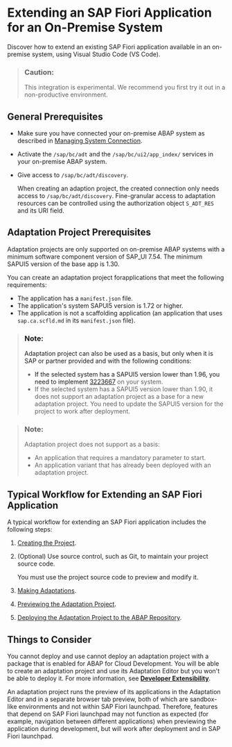 <!-- loio802f01cb252746468038b856b6c56c56 -->

# Extending an SAP Fiori Application for an On-Premise System

Discover how to extend an existing SAP Fiori application available in an on-premise system, using Visual Studio Code \(VS Code\).

> ### Caution:  
> This integration is experimental. We recommend you first try it out in a non-productive environment.



<a name="loio802f01cb252746468038b856b6c56c56__section_lvj_pyl_qxb"/>

## General Prerequisites

-   Make sure you have connected your on-premise ABAP system as described in [Managing System Connection](Project-Functions/managing-system-connection-78a82b6.md).
-   Activate the `/sap/bc/adt` and the `/sap/bc/ui2/app_index/` services in your on-premise ABAP system.
-   Give access to `/sap/bc/adt/discovery`.

    When creating an adaption project, the created connection only needs access to `/sap/bc/adt/discovery`. Fine-granular access to adaptation resources can be controlled using the authorization object `S_ADT_RES` and its URI field.




<a name="loio802f01cb252746468038b856b6c56c56__section_adaptprereq"/>

## Adaptation Project Prerequisites

Adaptation projects are only supported on on-premise ABAP systems with a minimum software component version of SAP\_UI 7.54. The minimum SAPUI5 version of the base app is 1.30.

You can create an adaptation project forapplications that meet the following requirements:

-   The application has a `manifest.json` file.
-   The application's system SAPUI5 version is 1.72 or higher.
-   The application is not a scaffolding application \(an application that uses `sap.ca.scfld.md` in its `manifest.json` file\).

> ### Note:  
> Adaptation project can also be used as a basis, but only when it is SAP or partner provided and with the following conditions:
> 
> -   If the selected system has a SAPUI5 version lower than 1.96, you need to implement [3223667](https://me.sap.com/notes/3223667) on your system.
> -   If the selected system has a SAPUI5 version lower than 1.90, it does not support an adaptation project as а base for a new adaptation project. You need to update the SAPUI5 version for the project to work after deployment.

> ### Note:  
> Adaptation project does not support as a basis:
> 
> -   An application that requires a mandatory parameter to start.
> -   An application variant that has already been deployed with an adaptation project.



<a name="loio802f01cb252746468038b856b6c56c56__section_ahh_cnx_pxb"/>

## Typical Workflow for Extending an SAP Fiori Application

A typical workflow for extending an SAP Fiori application includes the following steps:

1.  [Creating the Project](creating-the-project-072f566.md).
2.  \(Optional\) Use source control, such as Git, to maintain your project source code.

    You must use the project source code to preview and modify it.

3.  [Making Adaptations](making-adaptations-2a076dd.md).
4.  [Previewing the Adaptation Project](previewing-the-adaptation-project-8701335.md).
5.  [Deploying the Adaptation Project to the ABAP Repository](deploying-the-adaptation-project-to-the-abap-repository-febf0d9.md).



<a name="loio802f01cb252746468038b856b6c56c56__section_c3y_wwh_2qb"/>

## Things to Consider

You cannot deploy and use cannot deploy an adaptation project with a package that is enabled for ABAP for Cloud Development. You will be able to create an adaptation project and use its Adaptation Editor but you won't be able to deploy it. For more information, see [**Developer Extensibility**](https://help.sap.com/docs/ABAP_PLATFORM_NEW/b5670aaaa2364a29935f40b16499972d/155909e3569941e08831c78cf4c2d495.html).



An adaptation project runs the preview of its applications in the Adaptation Editor and in a separate browser tab preview, both of which are sandbox-like environments and not within SAP Fiori launchpad. Therefore, features that depend on SAP Fiori launchpad may not function as expected \(for example, navigation between different applications\) when previewing the application during development, but will work after deployment and in SAP Fiori launchpad.

